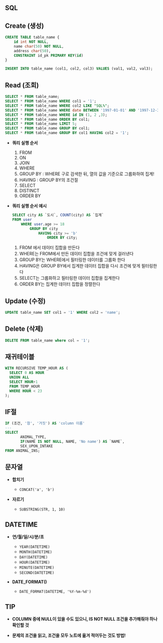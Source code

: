 ## SQL

## Create (생성)
```sql
CREATE TABLE table_name {
    id int NOT NULL,
    name char(50) NOT NULL,
    address char(50),
    CONSTRAINT id_pk PRIMARY KEY(id)
}

INSERT INTO table_name (col1, col2, col3) VALUES (val1, val2, val3);
```

## Read (조회)
```sql
SELECT * FROM table_name;
SELECT * FROM table_name WHERE col1 = '1';
SELECT * FROM table_name WHERE col2 LIKE "SQL%";
SELECT * FROM table_name WHERE date BETWEEN '1997-01-01' AND '1997-12-31';
SELECT * FROM table_name WHERE id IN (1, 2 ,3);
SELECT * FROM table_name ORDER BY col1;
SELECT * FROM table_name LIMIT 5;
SELECT * FROM table_name GROUP BY col1;
SELECT * FROM table_name GROUP BY col1 HAVING col2 = '1';
```

- **쿼리 실행 순서**
  1. FROM
  2. ON
  3. JOIN
  4. WHERE
  5. GROUP BY : WHERE 구로 검색한 뒤, 열의 값을 기준으로 그룹화하여 집계!
  6. HAVING : GROUP BY의 조건절
  7. SELECT
  8. DISTINCT
  9. ORDER BY

- **쿼리 실행 순서 예시**
  ```sql
  SELECT city AS `도시`, COUNT(city) AS `집계`
  FROM user 
      WHERE user.age >= 18
          GROUP BY city
              HAVING city >= 'b'
                  ORDER BY city;
  ```
  1. FROM 에서 데이터 집합을 만든다
  2. WHERE는 FROM에서 만든 데이터 집합을 조건에 맞게 걸러낸다
  3. GROUP BY는 WHERE에서 필터링한 데이터를 그룹화 한다
  4. HAVING은 GROUP BY에서 집계한 데이터 집합을 다시 조건에 맞게 필터링한다
  5. SELECT는 그룹화하고 필터링한 데이터 집합을 집계한다
  6. ORDER BY는 집계한 데이터 집합을 정렬한다

## Update (수정)
```sql
UPDATE table_name SET col1 = '1' WHERE col2 = 'name';
```
  
## Delete (삭제)
```sql
DELETE FROM table_name where col = '1';
```

## 재귀테이블
```sql
WITH RECURSIVE TEMP_HOUR AS (
  SELECT 0 AS HOUR 
  UNION ALL 
  SELECT HOUR+1
  FROM TEMP_HOUR
  WHERE HOUR < 23
);
```

## IF절
```sql
IF (조건, '참', '거짓') AS 'column 이름'
---
SELECT 
       ANIMAL_TYPE, 
       IF(NAME IS NOT NULL, NAME, 'No name') AS `NAME`, 
       SEX_UPON_INTAKE
FROM ANIMAL_INS;
```

## 문자열
- **합치기**
  - `CONCAT('a', 'b')`

- **자르기**
  - `SUBSTRING(STR, 1, 10)`

## DATETIME
- **연/월/일/시/분/초**
  - `YEAR(DATETIME)`
  - `MONTH(DATETIME)`
  - `DAY(DATETIME)`
  - `HOUR(DATETIME)`
  - `MINUTE(DATETIME)`
  - `SECOND(DATETIME)`

- **DATE_FORMAT()**
  - `DATE_FORMAT(DATETIME, '%Y-%m-%d')`

## TIP
- **COLUMN 중에 NULL이 있을 수도 있으니, IS NOT NULL 조건을 추가해줘야 하나 확인할 것**

- **문제의 조건을 읽고, 조건을 모두 노트에 옮겨 적어두는 것도 방법!**
